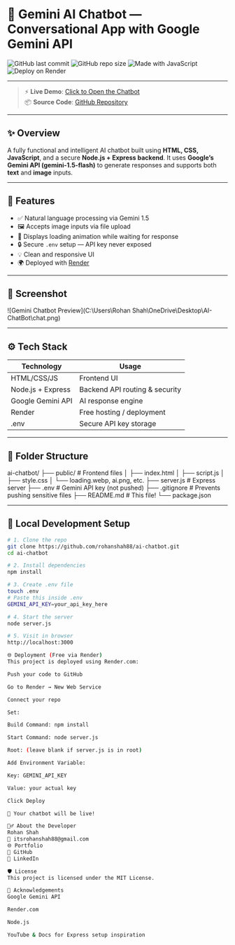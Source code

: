 # 🤖 Gemini AI Chatbot — Conversational App with Google Gemini API

![GitHub last commit](https://img.shields.io/github/last-commit/rohanshah88/ai-chatbot?style=for-the-badge)
![GitHub repo size](https://img.shields.io/github/repo-size/rohanshah88/ai-chatbot?style=for-the-badge)
![Made with JavaScript](https://img.shields.io/badge/Made%20with-JavaScript-yellow?style=for-the-badge)
![Deploy on Render](https://img.shields.io/badge/Deployed%20on-Render-blue?style=for-the-badge)

---

> ⚡ **Live Demo**: [Click to Open the Chatbot](https://your-app-name.onrender.com)  
> 📦 **Source Code**: [GitHub Repository](https://github.com/rohanshah88/ai-chatbot)

---

## ✨ Overview

A fully functional and intelligent AI chatbot built using **HTML, CSS, JavaScript**, and a secure **Node.js + Express backend**. It uses **Google’s Gemini API (gemini-1.5-flash)** to generate responses and supports both **text** and **image** inputs.

---

## 🧠 Features

- ✅ Natural language processing via Gemini 1.5
- 🖼 Accepts image inputs via file upload
- 🧾 Displays loading animation while waiting for response
- 🔒 Secure `.env` setup — API key never exposed
- 💡 Clean and responsive UI
- 🌍 Deployed with [Render](https://render.com)

---

## 📸 Screenshot

![Gemini Chatbot Preview](C:\Users\Rohan Shah\OneDrive\Desktop\AI-ChatBot\chat.png) <!-- Optional - replace with your actual screenshot -->

---

## ⚙️ Tech Stack

| Technology      | Usage                          |
|----------------|---------------------------------|
| HTML/CSS/JS     | Frontend UI                     |
| Node.js + Express | Backend API routing & security |
| Google Gemini API | AI response engine             |
| Render          | Free hosting / deployment       |
| .env            | Secure API key storage          |

---

## 📁 Folder Structure

ai-chatbot/
├── public/ # Frontend files
│ ├── index.html
│ ├── script.js
│ ├── style.css
│ └── loading.webp, ai.png, etc.
├── server.js # Express server
├── .env # Gemini API key (not pushed)
├── .gitignore # Prevents pushing sensitive files
├── README.md # This file!
└── package.json


---

## 🔧 Local Development Setup

```bash
# 1. Clone the repo
git clone https://github.com/rohanshah88/ai-chatbot.git
cd ai-chatbot

# 2. Install dependencies
npm install

# 3. Create .env file
touch .env
# Paste this inside .env
GEMINI_API_KEY=your_api_key_here

# 4. Start the server
node server.js

# 5. Visit in browser
http://localhost:3000

🌐 Deployment (Free via Render)
This project is deployed using Render.com:

Push your code to GitHub

Go to Render → New Web Service

Connect your repo

Set:

Build Command: npm install

Start Command: node server.js

Root: (leave blank if server.js is in root)

Add Environment Variable:

Key: GEMINI_API_KEY

Value: your actual key

Click Deploy

🎉 Your chatbot will be live!

🙋‍♂️ About the Developer
Rohan Shah
📧 itsrohanshah88@gmail.com
🌐 Portfolio
🐙 GitHub
💼 LinkedIn

🛡 License
This project is licensed under the MIT License.

🙌 Acknowledgements
Google Gemini API

Render.com

Node.js

YouTube & Docs for Express setup inspiration